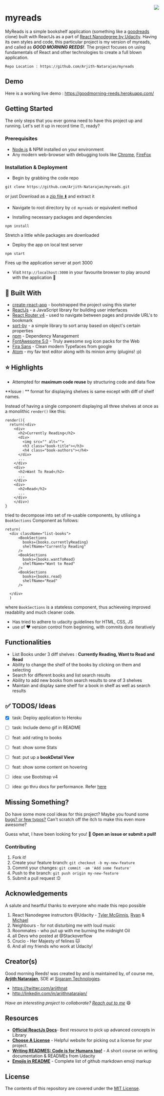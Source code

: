 [<img align="right" src="./public/images/logo.png">]()


# myreads
MyReads is a simple bookshelf application (something like a [goodreads](https://www.goodreads.com/) clone) built with ReactJs as a part of [React Nanodegree by Udacity](https://in.udacity.com/course/react-nanodegree--nd019).  Having its own styles and code, this particular project is my version of myreads, and called as _**GOOD MORNING REEDS!**_. The project focuses on using fundamentals of React and other technologies to create a full blown application.

```
Repo Location : https://github.com/Arjith-Natarajan/myreads
```

## Demo

Here is a working live demo :  https://goodmorning-reeds.herokuapp.com/

## Getting Started

 The only steps that you ever gonna need to have this project up and running. Let's set it up in record time :alarm_clock:, ready?

### Prerequisites
- [Node.js](https://nodejs.org) & NPM installed on your environment
- Any modern web-browser with debugging tools like [Chrome](https://www.google.co.in/chrome/), [FireFox](https://www.mozilla.org/en-US/firefox/new/)

### Installation & Deployment
- Begin by grabbing the code repo
```
git clone https://github.com/Arjith-Natarajan/myreads.git
```
or just Download as a [zip file :arrow_down:](https://github.com/Arjith-Natarajan/myreads/archive/master.zip) and extract it

- Navigate to root directory by `cd myreads` or equivalent method

- Installing necessary packages and dependencies
```
npm install
```
Stretch a little while packages are downloaded

- Deploy the app on local test server
```
npm start
```
Fires up the application server at port 3000

- Visit `http://localhost:3000` in your favourite browser to play around with the application :confetti_ball:


## :nut_and_bolt: Built With


* [create-react-app](https://github.com/facebook/create-react-app) - bootstrapped the project using this starter
* [ReactJs](http://www.dropwizard.io/1.0.2/docs/) - a JavaScript library for building user interfaces
* [React Router v4](https://reacttraining.com/react-router/) - used to navigate between pages and provide URL's to bookmark
* [sort-by](https://github.com/kvnneff/sort-by) - a simple library to sort array based on object's certain properties
* [npm](https://www.npmjs.com/) - Dependency Management
* [FontAwesome 5.0](https://fontawesome.com/) - Truly awesome svg icon packs for the Web
* [Fira Sans](https://fonts.google.com/specimen/Fira+Sans) - Clean modern Typefaces from google
* [Atom](https://atom.io/) - my fav text editor along with its minion army (plugins! :p)


## :star: Highlights
-  Attempted for **maximum code reuse** by structuring code and data flow

  **Issue : ** format for displaying shelves is same except with diff of shelf names.

  Instead of having a single component displaying all three shelves at once as a monolithic `render()` like this:

  ```
  render(){
    return(<div>
      <div>
        <h2>Currently Reading</h2>
        <div>
          <img src="" alt="">
          <h3 class="book-title"></h3>
          <h4 class="book-authors"></h4>
        </div>
        ...
      </div>
      <div>
        <h2>Want To Read</h2>
        ...
      </div>
      <div>
        <h2>Read</h2>
        ...
      </div>
      </div>)
  }
  ```
  tried to decompose into set of re-usable components, by utilising a `BookSections` Component as follows:
  ```
  return(
    <div className="list-books">
        <BookSections
          books={books.currentlyReading}
          shelfName="Currently Reading"
        />
        <BookSections
          books={books.wantToRead}
          shelfName="Want to Read"
        />
        <BookSections
          books={books.read}
          shelfName="Read"
        />

    </div>
    )
  ```
  where `BookSections` is a stateless component, thus achieveing improved readablity and much cleaner code.
- Has tried to adhere to udacity guidelines for HTML, CSS, JS
- use of :heart: version control from beginning, with commits done iteratively



## Functionalities
- List Books under 3 diff shelves : **Currently Reading, Want to Read and Read**
- Ability to change the shelf of the books by clicking on them and selecting
- Search for different books and list search results
- Ability to add new books from search results to one of 3 shelves
-  Maintain and display same shelf for a book in shelf as well as search results



## :white_check_mark: TODOS/ Ideas
- [x] task: Deploy application to Heroku
- [ ] task: Include demo gif in README
- [ ] feat: add rating to books
- [ ] feat: show some Stats
- [ ] feat: put up a **bookDetail View**
- [ ] feat: show some content on hovering
- [ ] idea: use Bootstrap v4
- [ ] idea: go thru docs for performance. Refer [here](https://reactjs.org/docs/optimizing-performance.html)


## Missing Something?

Do have some more cool ideas for this project? Maybe you found some [bugs? or few typos?](https://github.com/Arjith-Natarajan/myreads/issues)
Can't scratch off the itch to make this even more awesome?

Guess what, I have been looking for you! :tada: **Open an issue or submit a pull!**

### Contributing
1. Fork it!
2. Create your feature branch:
`git checkout -b my-new-feature`
3. Commit your changes: `git commit -am 'Add some feature'`
4. Push to the branch: `git push origin my-new-feature`
5. Submit a pull request :D


## Acknowledgements
A salute and heartful thanks to everyone who made this repo possible
1. React Nanodegree instructors @Udacity - [Tyler McGinnis](https://tylermcginnis.com/), [Ryan](https://medium.com/@ryanflorence) & [Michael](https://twitter.com/mjackson?lang=en)
2. Neighbours - for not disturbing me with loud music
3. Roommates - who put up with me burning the midnight Oil
6. all Devs who posted at @Stackoverflow
4. Crucio - Her Majesty of felines :cat:
5.  And all my friends who work at Udacity!


## Creator(s)

Good morning Reeds! was created by and is maintained by, of course me, **[Arjith Natarajan](https://github.com/Arjith-Natarajan/)**, SDE at [Sigaram Technologies](http://sigaramtech.com/).

* https://twitter.com/arjithnat
* http://linkedin.com/in/arjithnatarajan/

_Have an interesting project to collaborate? [Reach out to me](mailto:arjith@sigaramtech)_ :smile:

## Resources

* [**Official ReactJs Docs**](https://reactjs.org/docs/jsx-in-depth.html)- Best resource to pick up advanced concepts in Library
* [**Choose A License**](http://choosealicense.com/) - Helpful website for picking out a license for your project.
* [**Writing READMES: Code is for Humans too!**](https://classroom.udacity.com/courses/ud777) - A short course on writing documentation & READMEs from Udacity
* [**Emojis in README**](https://gist.github.com/rxaviers/7360908) - Complete list of github markdown emoji markup


## License

The contents of this repository are covered under the [MIT License](LICENSE).
